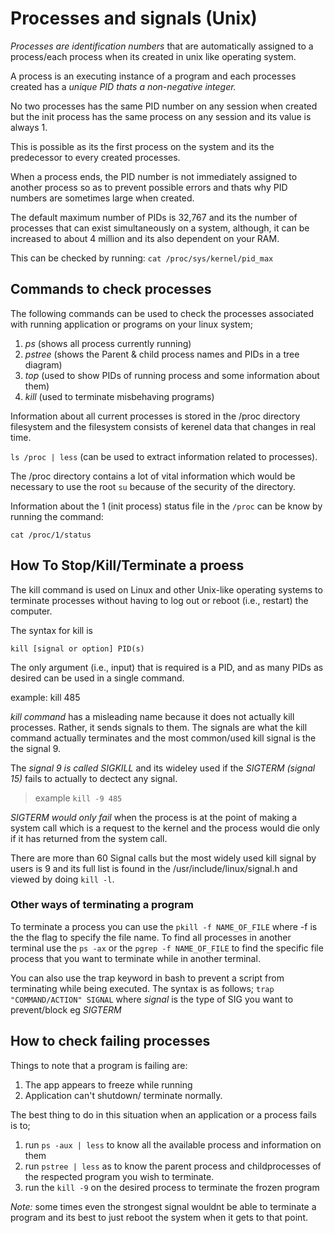 # Processes and signals (Unix)

*Processes are identification numbers* that are automatically assigned to a process/each process when its created in unix like operating system.

A process is an executing instance of a program and each processes created has a *unique PID thats a non-negative integer.*

No two processes has the same PID number on any session when created but the init process has the same process on any session and its value is always 1.

This is possible as its the first process on the system and its the predecessor to every created processes.

When a process ends, the PID number is not immediately assigned to another process so as to prevent possible errors and thats why PID numbers are sometimes large when created.

The default maximum number of PIDs is 32,767 and its the number of processes that can exist simultaneously on a system, although, it can be increased to about 4 million and its also dependent on your RAM.

This can be checked by running:
`cat /proc/sys/kernel/pid_max`

## Commands to check processes

The following commands can be used to check the processes associated with running application or programs on your linux system;

1. *ps* (shows all process currently running)
2. *pstree* (shows the Parent & child process names and PIDs in a tree diagram)
3. *top* (used to show PIDs of running process and some information about them)
4. *kill* (used to terminate misbehaving programs)

Information about all current processes is stored in the /proc directory filesystem and the filesystem consists of kerenel data that changes in real time.

`ls /proc | less` (can be used to extract information related to processes).

The /proc directory contains a lot of vital information which would be necessary to use the root `su` because of the security of the directory.

Information about the 1 (init process) status file in the `/proc` can be know by running the command:

`cat /proc/1/status`

## How To Stop/Kill/Terminate a proess

The kill command is used on Linux and other Unix-like operating systems to terminate processes without having to log out or reboot (i.e., restart) the computer.

The syntax for kill is

`kill [signal or option] PID(s)`

The only argument (i.e., input) that is required is a PID, and as many PIDs as desired can be used in a single command.

example:
kill 485

*kill command* has a misleading name because it does not actually kill processes. Rather, it sends signals to them. The signals are what the kill command actually terminates and the most common/used kill signal is the the signal 9.

The *signal 9 is called SIGKILL* and its wideley used if the *SIGTERM (signal 15)* fails to actually to dectect any signal.

> example
`kill -9 485`

*SIGTERM would only fail* when the process is at the point of making a system call which is a request to the kernel and the process would die only if it has returned from the system call.

There are more than 60 Signal calls but the most widely used kill signal by users is 9 and its full list is found in the /usr/include/linux/signal.h and viewed by doing `kill -l`.

### Other ways of terminating a program

To terminate a process you can use the `pkill -f NAME_OF_FILE` where -f is the the flag to specify the file name.
To find all processes in another terminal use the `ps -ax` or the `pgrep -f NAME_OF_FILE` to find the specific file process that you want to terminate while in another terminal.

You can also use the trap keyword in bash to prevent a script from terminating while being executed. The syntax is as follows;
`trap "COMMAND/ACTION" SIGNAL`
where *signal* is the type of SIG you want to prevent/block eg *SIGTERM*

## How to check failing processes

Things to note that a program is failing are:

1. The app appears to freeze while running
2. Application can't shutdown/ terminate normally.

The best thing to do in this situation when an application or a process fails is to;
1. run `ps -aux | less` to know all the available process and information on them
2. run `pstree | less` as to know the parent process and childprocesses of the respected program you wish to terminate.
3. run the `kill -9` on the desired process to terminate the frozen program

*Note:*
some times even the strongest signal wouldnt be able to terminate a program and its best to just reboot the system when it gets to that point.